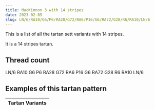```yaml
---
title: MacKinnon 3 with 14 stripes
date: 2023-02-05
slug: LN/6/RA10/G6/P6/RA28/G72/RA6/P16/G6/RA72/G28/R6/RA10/LN/6
---
```

This is a list of all the tartan sett variants with 14 stripes.

It is a 14 stripes tartan.


## Thread count
LN/6 RA10 G6 P6 RA28 G72 RA6 P16 G6 RA72 G28 R6 RA10 LN/6

## Examples of this tartan pattern

| Tartan Variants |
|---------------|
